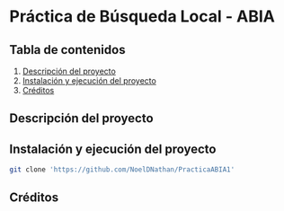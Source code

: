 # Práctica de Búsqueda Local - ABIA


## Tabla de contenidos
1. <A HREF="https://github.com/NoelDNathan/PracticaABIA1/edit/main/README.md#descripción-del-proyecto"> Descripción del proyecto </A>
2. <A HREF="https://github.com/NoelDNathan/PracticaABIA1/edit/main/README.md#instalación-y-ejecución-del-proyecto"> Instalación y ejecución del proyecto </A>
3. <A HREF="https://github.com/NoelDNathan/PracticaABIA1/edit/main/README.md#Créditos"> Créditos </A>

## Descripción del proyecto 


## Instalación y ejecución del proyecto
```bash
git clone 'https://github.com/NoelDNathan/PracticaABIA1' 
```

## Créditos

